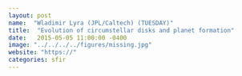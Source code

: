 ```yaml
---
layout: post
name:  "Wladimir Lyra (JPL/Caltech) (TUESDAY)"
title:  "Evolution of circumstellar disks and planet formation"
date:   2015-05-05 11:00:00 -0400
image: "../../../../figures/missing.jpg"
website: "https://"
categories: sfir
---
```


